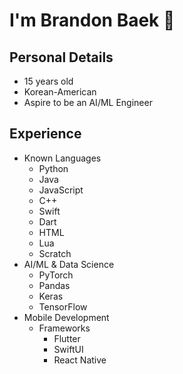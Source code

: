 # I'm Brandon Baek 🤗

## Personal Details
- 15 years old
- Korean-American
- Aspire to be an AI/ML Engineer

## Experience
- Known Languages
  - Python
  - Java
  - JavaScript
  - C++
  - Swift
  - Dart
  - HTML
  - Lua
  - Scratch
- AI/ML & Data Science
  - PyTorch
  - Pandas
  - Keras
  - TensorFlow
- Mobile Development
  - Frameworks
    - Flutter
    - SwiftUI
    - React Native
